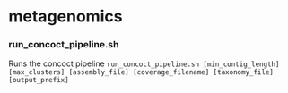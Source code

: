metagenomics
=====

### run_concoct_pipeline.sh
Runs the concoct pipeline
```run_concoct_pipeline.sh [min_contig_length] [max_clusters] [assembly_file] [coverage_filename] [taxonomy_file] [output_prefix]```
